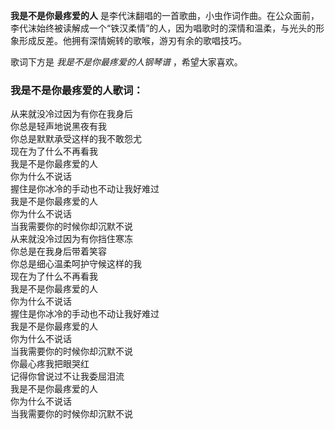

**我是不是你最疼爱的人**
是李代沫翻唱的一首歌曲，小虫作词作曲。在公众面前，李代沫始终被读解成一个“铁汉柔情”的人，因为唱歌时的深情和温柔，与光头的形象形成反差。他拥有深情婉转的歌喉，游刃有余的歌唱技巧。  
  
歌词下方是 _我是不是你最疼爱的人钢琴谱_ ，希望大家喜欢。

### 我是不是你最疼爱的人歌词：

从来就没冷过因为有你在我身后  
你总是轻声地说黑夜有我  
你总是默默承受这样的我不敢怨尤  
现在为了什么不再看我  
我是不是你最疼爱的人  
你为什么不说话  
握住是你冰冷的手动也不动让我好难过  
我是不是你最疼爱的人  
你为什么不说话  
当我需要你的时候你却沉默不说  
从来就没冷过因为有你挡住寒冻  
你总是在我身后带着笑容  
你总是细心温柔呵护守候这样的我  
现在为了什么不再看我  
我是不是你最疼爱的人  
你为什么不说话  
握住是你冰冷的手动也不动让我好难过  
我是不是你最疼爱的人  
你为什么不说话  
当我需要你的时候你却沉默不说  
你最心疼我把眼哭红  
记得你曾说过不让我委屈泪流  
我是不是你最疼爱的人  
你为什么不说话  
当我需要你的时候你却沉默不说

